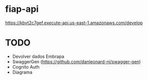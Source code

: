 # fiap-api

https://kbvt2c7gef.execute-api.us-east-1.amazonaws.com/develop

# TODO

* Devolver dados Embrapa
* SwaggerGen (https://github.com/danleonard-nj/swagger-gen)
* Cognito Auth
* Diagrama